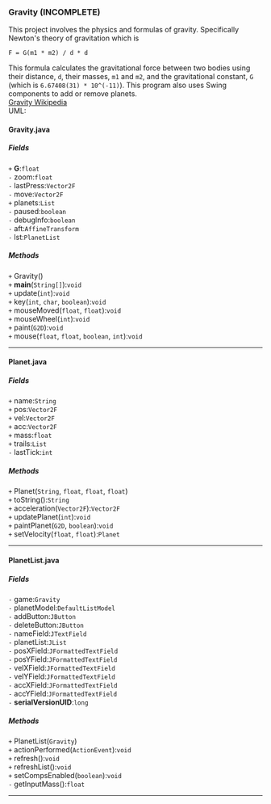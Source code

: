 ### Gravity (INCOMPLETE)
This project involves the physics and formulas of gravity. Specifically Newton's theory of gravitation which is
```
F = G(m1 * m2) / d * d
```
This formula calculates the gravitational force between two bodies using their distance, `d`, their masses, `m1` and `m2`, and the gravitational constant, `G` (which is `6.67408(31) * 10^(-11)`).
This program also uses Swing components to add or remove planets.  
[Gravity Wikipedia](https://en.wikipedia.org/wiki/Gravity)  
UML:
#### Gravity.java
##### Fields
`+` **G**:`float`  
`-` zoom:`float`  
`-` lastPress:`Vector2F`  
`-` move:`Vector2F`  
`+` planets:`List`  
`-` paused:`boolean`  
`-` debugInfo:`boolean`  
`-` aft:`AffineTransform`  
`-` lst:`PlanetList`  
##### Methods
`+` Gravity()  
`+` **main**(`String[]`):`void`  
`+` update(`int`):`void`  
`+` key(`int`, `char`, `boolean`):`void`  
`+` mouseMoved(`float`, `float`):`void`  
`+` mouseWheel(`int`):`void`  
`+` paint(`G2D`):`void`  
`+` mouse(`float`, `float`, `boolean`, `int`):`void`
***
#### Planet.java
##### Fields
`+` name:`String`  
`+` pos:`Vector2F`  
`+` vel:`Vector2F`  
`+` acc:`Vector2F`  
`+` mass:`float`  
`+` trails:`List`  
`-` lastTick:`int`  
##### Methods
`+` Planet(`String`, `float`, `float`, `float`)  
`+` toString():`String`  
`+` acceleration(`Vector2F`):`Vector2F`  
`+` updatePlanet(`int`):`void`  
`+` paintPlanet(`G2D`, `boolean`):`void`  
`+` setVelocity(`float`, `float`):`Planet`
***
#### PlanetList.java
##### Fields
`-` game:`Gravity`  
`-` planetModel:`DefaultListModel`  
`-` addButton:`JButton`  
`-` deleteButton:`JButton`  
`-` nameField:`JTextField`  
`-` planetList:`JList`  
`-` posXField:`JFormattedTextField`  
`-` posYField:`JFormattedTextField`  
`-` velXField:`JFormattedTextField`  
`-` velYField:`JFormattedTextField`  
`-` accXField:`JFormattedTextField`  
`-` accYField:`JFormattedTextField`  
`-` **serialVersionUID**:`long`  
##### Methods
`+` PlanetList(`Gravity`)  
`+` actionPerformed(`ActionEvent`):`void`  
`+` refresh():`void`  
`+` refreshList():`void`  
`+` setCompsEnabled(`boolean`):`void`  
`-` getInputMass():`float`
***